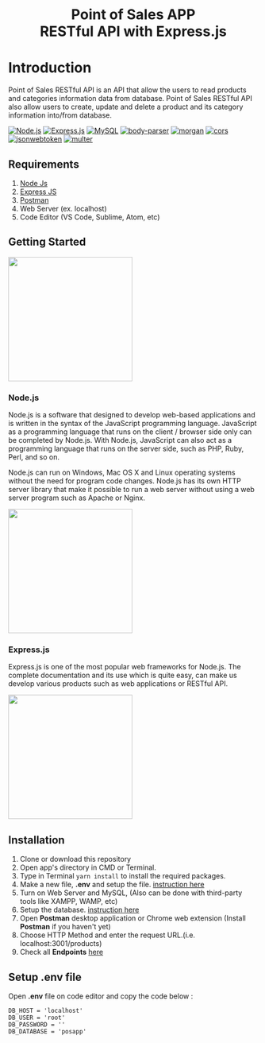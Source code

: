<h1 align="center">Point of Sales APP <br>RESTful API with Express.js</h1>

# Introduction
Point of Sales RESTful API is an API that allow the users to read products and categories information data from database. Point of Sales RESTful API also allow users to create, update and delete a product and its category information into/from database.



[![Node.js](https://img.shields.io/badge/Node.js-v.12.14.1-green.svg?style=flat-square&logo=appveyor)](https://nodejs.org/) [![Express.js](https://img.shields.io/badge/Express.js-4.17.1-orange.svg?style=flat-square&logo=appveyor)](https://expressjs.com/en/starter/installing.html) [![MySQL](https://img.shields.io/badge/mysql-v4.9.2-blue?style=flat-square&logo=appveyor)](https://www.npmjs.com/package/mysql) [![body-parser](https://img.shields.io/badge/body--parser-v1.19.0-red?style=flat-square&logo=appveyor)](https://www.npmjs.com/package/body-parser) [![morgan](https://img.shields.io/badge/morgan-v1.9.1-success?style=flat-square&logo=appveyor)](https://www.npmjs.com/package/body-parser) [![cors](https://img.shields.io/badge/cors-v2.8.5-blueviolet?style=flat-square&logo=appveyor)](https://www.npmjs.com/package/cors) [![jsonwebtoken](https://img.shields.io/badge/jsonwebtoken-v8.5.1-blue?style=flat-square&logo=appveyor)](https://www.npmjs.com/package/jsonwebtoken) [![multer](https://img.shields.io/badge/multer-v1.4.2-success?style=flat-square&logo=appveyor)](https://www.npmjs.com/package/multer)

## Requirements

1. [Node Js](https://nodejs.org/en/download/)
2. [Express JS]("https://expressjs.com/en/starter/installing.html")
3. [Postman]("https://www.getpostman.com/")
4.  Web Server (ex. localhost)
5.  Code Editor (VS Code, Sublime, Atom, etc)

## Getting Started


<img src="https://www.javatpoint.com/js/nodejs/images/node-js-tutorial.png" width="250"/>


### Node.js

Node.js is a software that designed to develop web-based applications and is written in the syntax of the JavaScript programming language. JavaScript as a programming language that runs on the client / browser side only can be completed by Node.js. With Node.js, JavaScript can also act as a programming language that runs on the server side, such as PHP, Ruby, Perl, and so on. 

Node.js can run on Windows, Mac OS X and Linux operating systems without the need for program code changes. Node.js has its own HTTP server library that make it possible to run a web server without using a web server program such as Apache or Nginx.


<img src="https://expressjs.com/images/express-facebook-share.png" width="250"/>

### Express.js
Express.js is one of the most popular web frameworks for Node.js. The complete documentation and its use which is quite easy, can make us develop various products such as web applications or RESTful API.


<img src="https://s3.amazonaws.com/kinlane-productions/salesforce/salesforce-rest-api.png" width="250"/>


## Installation

1. Clone or download this repository
2. Open app's directory in CMD or Terminal.
3. Type in Terminal `yarn install` to install the required packages.
4. Make a new file, **.env** and setup the file. [instruction here](#setup-env-file)
5. Turn on Web Server and MySQL, (Also can be done with third-party tools like XAMPP, WAMP, etc)
6. Setup the database. [instruction here](#setup-database)
7. Open **Postman** desktop application or Chrome web extension (Install **Postman** if you haven't yet)
8. Choose HTTP Method and enter the request URL.(i.e. localhost:3001/products)
9. Check all **Endpoints** [here](#endpoints)

## Setup .env file
Open **.env** file on code editor and copy the code below :

```
DB_HOST = 'localhost'
DB_USER = 'root'
DB_PASSWORD = ''
DB_DATABASE = 'posapp'
```
